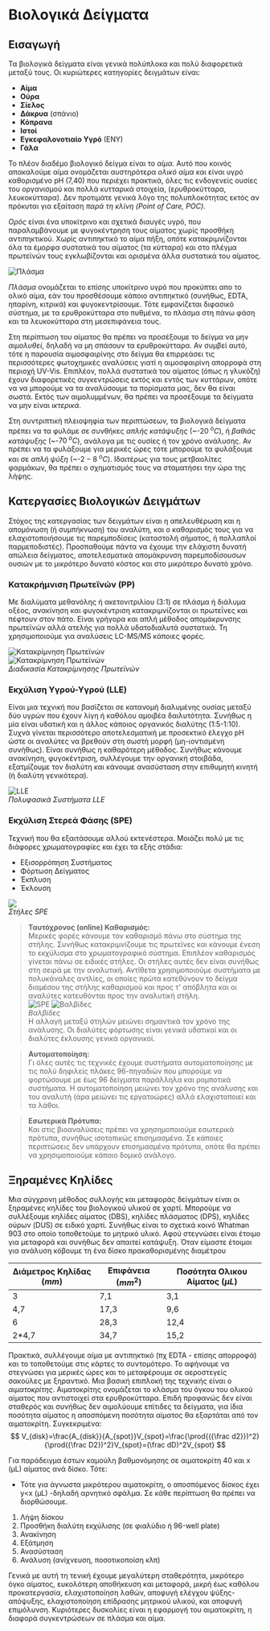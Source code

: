 # Βιολογικά Δείγματα

## Εισαγωγή

Τα βιολογικά δείγματα είναι γενικά πολύπλοκα και πολύ διαφορετικά μεταξύ τους. Οι κυριώτερες κατηγορίες δειγμάτων είναι:

* **Αίμα**
* **Ούρα**
* **Σίελος**
* **Δάκρυα** (σπάνιο)
* **Κόπρανα**
* **Ιστοί**
* **Εγκεφαλονοτιαίο Υγρό** (ΕΝΥ)
* **Γάλα**

Το πλέον διαδέμο βιολογικό δείγμα είναι το *αίμα*. Αυτό που κοινός απακαλούμε αίμα ονομάζεται αυστηρότερα *ολικό αίμα* και είναι υγρό καθορισμένο pH (7,40) που περιέχει πρακτικά, όλες τις ενδογενείς ουσίες του οργανισμού και πολλά κυτταρικά στοιχεία, (ερυθροκύτταρα, λευκοκύτταρα). Δεν προτιμάτε γενικά λόγο της πολυπλοκότητας εκτός αν πρόκυται για εξαίταση *παρά τη κλίνη (Point of Care,  POC)*.

*Ορός* είναι ένα υποκίτρινο και σχετικά διαυγές υγρό, που παραλαμβάνουμε με φυγοκέντρηση τους αίματος χωρίς προσθήκη αντιπηκτικού. Χωρίς αντιπηκτικό το αίμα πήξη, οπότε κατακριμνίζονται όλα τα έμορφα συστατικά του αίματος (τα κύτταρα) και στο πλέγμα πρωτεϊνών τους εγκλωβίζονται και ορισμένα άλλα συστατικά του αίματος.

![Πλάσμα](images/Page-3-Image-19.jpg)

*Πλάσμα* ονομάζεται το επίσης υποκίτρινο υγρό που προκύπτει απο το ολικό αίμα, εάν του προσθέσουμε κάποιο αντιπηκτικό (συνήθως, EDTA, ηπαρίνη, κιτρικά) και φυγοκεντρίσουμε. Τότε εμφανίζεται διφασικό σύστημα, με τα ερυθροκύτταρα στο πυθμένα, το πλάσμα στη πάνω φάση και τα λευκοκύτταρα στη μεσεπιφάνεια τους.

Στη περίπτωση του αίματος θα πρέπει να προσέξουμε το δείγμα να μην *αιμολυθεί*, δηλαδή να μη σπάσουν τα ερυθροκύτταρα. Αν συμβεί αυτό, τότε η παρουσία αιμοσφαιρίνης στο δείγμα θα επιρρεάσει τις περισσότερες φωτοχημικές αναλύσεις γιατί η αιμοσφαιρίνη απορροφά στη περιοχή UV-Vis. Επιπλέον, πολλά συστατικά του αίματος (όπως η γλυκόζη) έχουν διαφορετικές συγκεντρώσεις εκτός και εντός των κυττάρων, οπότε να να μπορούμε να τα αναλύσουμε τα πορίσματα μας, δεν θα είναι σωστά. Εκτός των αιμολυμμένων, θα πρέπει να προσέξουμε τα δείγματα να μην είναι *ικτερικά*.

Στη συντριπτική πλειοψηφία των περιπτώσεων, τα βιολογικά δείγματα πρέπει να τα φυλάμε σε συνθήκες *απλής κατάψυξης* (~-$20\;^oC$), ή *βαθιάς κατάψυξης* (~-$70\;^oC$), ανάλογα με τις ουσίες ή τον χρόνο ανάλυσης. Αν πρέπει να τα φυλάξουμε για μερικές ώρες τότε μπορούμε τα φυλάξουμε και σε *απλή ψύξη* (~-$2-8\;^oC$). Ιδαιτέρως για τους μετβαολίτες φαρμάκων, θα πρέπει ο σχηματισμός τους να σταματήσει την ώρα της λήψης.

## Κατεργασίες Βιολογικών Δειγμάτων

Στόχος της κατεργασίας των δειγμάτων είναι η απελευθέρωση και η απομόνωση (ή συμπήκνωση) του αναλύτη, και ο καθαρισμός τους για να ελαχιστοποιήσουμε τις παρεμποδίσεις (καταστολή σήματος, ή πολλαπλοί παρμεποδιστές). Προσπαθούμε πάντα να έχουμε την ελάχιστη δυνατή απώλεια δείγματος, αποτελεσματικά απομάκρυνση παρεμποδίσουσων ουσιών με το μικρότερο δυνατό κόστος και στο μικρότερο δυνατό χρόνο.

### Κατακρήμνιση Πρωτεϊνών (PP)

Με διαλύματα μεθανόλης ή ακετονιτριλίου (3:1) σε πλάσμα ή διάλυμα οξέος, ανακίνηση και φυγοκέντριση κατακριμνίζονται οι πρωτεΐνες και πέφτουν στον πάτο. Είναι γρήγορα και απλή μέθοδος απομάκρυνσης πρωτεϊνών αλλά ατελής για πολλά υδατοδιαλυτά συστατικά. Τη χρησιμοποιούμε για αναλύσεις LC-MS/MS κάποιες φορές.

![Κατακρίμνηση Πρωτεϊνών](images/Page-7-Image-47.jpg)\
![Κατακρίμνηση Πρωτεϊνών](images/Page-7-Image-47.jpg)\
*Διαδικασία Κατακρίμνησης Πρωτεϊνών*

### Εκχύλιση Υγρού-Υγρού (LLE)

Είναι μια τεχνική που βασίζεται σε κατανομή διαλυμένης ουσίας μεταξύ δύο υγρών που έχουν λίγη ή καθόλου αμοιβέα δαιλυτότητα. Συνήθως η  μία είναι υδατική και η άλλος κάποιος οργανικός διαλύτης (1:5-1:10). Συχνά γίνεται περισσότερο αποτελεσματική με προσεκτικό έλεγχο pH ώστε οι αναλύτες να βρεθούν στη σωστή μορφή (μη-ιοντισμένη συνήθως). Είναι συνήθως η καθαρότερη μέθοδος. Συνήθως κάνουμε ανακίνηση, φυγοκέντριση, συλλέγουμε την οργανική στοιβάδα, εξατμίζουμε τον διαλύτη και κάνουμε ανασύσταση στην επιθυμητή κινητή (ή διαλύτη γενικότερα).

![LLE](images/Page-8-Image-55.jpg)\
*Πολυφασικά Συστήματα LLE*

### Εκχύλιση Στερεά Φάσης (SPE)

Τεχνική που θα εξαιτάσουμε αλλού εκτενέστερα. Μοιάζει πολύ με τις διάφορες χρωματογραφίες και έχει τα εξής στάδια:

* Εξισορρόπηση Συστήματος
* Φόρτωση Δείγματος
* Έκπλυση
* Έκλουση

![](images/Page-9-Image-62.jpg)\
*Στήλες SPE*

>**Ταυτόχρονος (online) Καθαρισμός:**\
Μερικές φορές κάνουμε τον καθαρισμό πάνω στο σύστημα της στήλης. Συνήθως κατακριμνίζουμε τις πρωτεϊνες και κάνουμε ένεση το εκχύλισμα στο χρωματογραφικό σύστημα. Επιπλέον καθαρισμός γίνεται πάνω σε ειδικές στήλες. Οι στήλες αυτές δεν είναι συνήθως στη σειρά με την αναλυτική. Αντίθετα χρησιμοποιούμε συστήματα με πολυκάναλες αντλίες, οι οποίες πρώτα κατεθύνουν το δείγμα διαμέσου της στήλης καθαρισμού και προς τ' απόβλητα και οι αναλύτες κατευθόνται προς την αναλυτική στήλη.\
>![SPE](images/Page-10-Image-69.jpg)
>![Βαλβίδες](images/Page-12-Image-80.jpg)\
*Βαλβίδες*\
Η αλλαγή μεταξύ στηλών μειώνει σημαντικά τον χρόνο της ανάλυσης. Οι διαλύτες φόρτωσης είναι γενικά υδατικοί και οι διαλύτες έκλουσης γενικά οργανικοί.

>**Αυτοματοποίηση:**\
Γι όλες αυτές τις τεχνικές έχουμε συστήματα αυτοματοποίησης με τις πολύ δηφιλείς πλάκες 96-πηγαδιών που μπορούμε να φορτώσουμε με έως 96 δείγματα παράλληλα και ρομποτικά συστήματα. Η αυτοματοποίηση μειώνει τον χρόνο της ανάλυσης και του αναλυτή (άρα μειώνει τις εργατοώρες) αλλά ελαχιστοποιεί και τα λάθοι.

>**Εσωτερικά Πρότυπα:**\
Και στις βιοαναλύσεις πρέπει να χρησημοποιούμε εσωτερικά πρότυπα, συνήθως ισοτοπικώς επισημασμένα. Σε κάποιες περιπτώσεις δεν υπάρχουν επισημασμένα πρότυπα, οπότε θα πρέπει να χρησιμοποιούμε κάποιο δομικό ανάλογο.

## Ξηραμένες Κηλίδες

Μια σύγχρονη μέθοδος συλλογής και μεταφοράς δείγμάτων είναι οι ξηραμένες κηλίδες του βιολογικού υλικού σε χαρτί. Μπορούμε να συλλέξουμε κηλίδες αίματος (DBS), κηλίδες πλάσματος (DPS), κηλίδες ούρων (DUS) σε ειδικό χαρτί. Συνήθως είναι το σχετικά κοινό Whatman 903 στο οποίο τοποθετούμε το μητρικό υλικό. Αφού στεγνώσει είναι έτοιμο για μεταφορά και συνήθως δεν απαιτεί κατάψυξη. Όταν είμαστε έτοιμοι για ανάλυση κόβουμε τη ένα δίσκο πρακαθορισμένης διαμέτρου

Διάμετρος Κηλίδας ($mm$)|Επιφάνεια ($mm^2$)|Ποσότητα Ολικου Αίματος ($\mu L$)
------|-------|-----
3|7,1|3,1
4,7|17,3|9,6
6|28,3|12,4
2*4,7|34,7|15,2

Πρακτικά, συλλέγουμε αίμα με αντιπηκτικό (πχ EDTA - επίσης απορροφά) και το τοποθετούμε στις κάρτες το συντομότερο. Το αφήνουμε να στεγνώσει για μερικές ώρες και το μεταφέρουμε σε αεροστεγείς σακούλες με ξηραντικό.
Μια βασική επιπλοκή της τεχνικής είναι ο *αιματοκρίτης*. Αιματοκρίτης ονομάζεται το κλάσμα του όγκου του ολικού αίματος που αντιστοιχεί στα ερυθροκύτταρα. Επιδή προφανώς δεν είναι σταθερός και συνήθως δεν αιμολύουμε επίτιδες τα δείγματα, για ίδια ποσότητα αίματος η αποσπόμενη ποσότητα αίματος θα εξαρτάται από τον αιματοκρίτη. Συγκεκριμένα:
$$
V_{disk}=\frac{A_{disk}}{A_{spot}}V_{spot}=\frac{\prod{({\frac d2}})^2}{\prod({\frac D2})^2}V_{spot}=(\frac dD)^2V_{spot}
$$

Για παράδειγμα έστων καμούλη βαθμονόμησης σε αιματοκρίτη 40 και x (μL) αίματος ανά δίσκο. Τότε:

* Τότε για άγνωστα μικρότερου αιματοκρίτη, ο αποσπόμενος δίσκος έχει y<x (μL) -δηλαδή αρνητικό σφάλμα. Σε κάθε περίπτωση θα πρέπει να διορθώσουμε.

1. Λήψη δίσκου
2. Προσθήκη διαλύτη εκχύλισης (σε φιαλύδιο ή 96-well plate)
3. Ανακίνηση
4. Εξάτμηση
5. Ανασύσταση
6. Ανάλυση (ανίχνευση, ποσοτικοποίση κλπ)

Γενικά με αυτή τη τενική έχουμε μεγαλύτερη σταθερότητα, μικρότερο όγκο αίματος, ευκολότερη αποθήκευση και μεταφορά, μικρή έως καθόλου προκατεργασία, ελαχιστοποίηση λαθών, αποφυγή ελέγχου ψύξης-απόψυξης, ελαχιστοποίηση επίδρασης μητρικού υλικού, και αποφυγή επιμόλυνση. Κυριότερες δυσκολίες είναι η εφαρμογή του αιματοκρίτη, η διαφορά συγκεντρώσεων σε πλάσμα και αίμα.